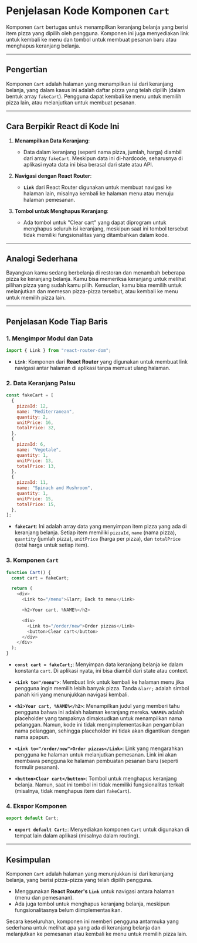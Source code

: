 # Penjelasan Kode Komponen `Cart`

Komponen `Cart` bertugas untuk menampilkan keranjang belanja yang berisi item pizza yang dipilih oleh pengguna. Komponen ini juga menyediakan link untuk kembali ke menu dan tombol untuk membuat pesanan baru atau menghapus keranjang belanja.

---

## Pengertian

Komponen `Cart` adalah halaman yang menampilkan isi dari keranjang belanja, yang dalam kasus ini adalah daftar pizza yang telah dipilih (dalam bentuk array `fakeCart`). Pengguna dapat kembali ke menu untuk memilih pizza lain, atau melanjutkan untuk membuat pesanan.

---

## Cara Berpikir React di Kode Ini

1. **Menampilkan Data Keranjang**:

   - Data dalam keranjang (seperti nama pizza, jumlah, harga) diambil dari array `fakeCart`. Meskipun data ini di-hardcode, seharusnya di aplikasi nyata data ini bisa berasal dari state atau API.

2. **Navigasi dengan React Router**:

   - **`Link`** dari React Router digunakan untuk membuat navigasi ke halaman lain, misalnya kembali ke halaman menu atau menuju halaman pemesanan.

3. **Tombol untuk Menghapus Keranjang**:
   - Ada tombol untuk "Clear cart" yang dapat diprogram untuk menghapus seluruh isi keranjang, meskipun saat ini tombol tersebut tidak memiliki fungsionalitas yang ditambahkan dalam kode.

---

## Analogi Sederhana

Bayangkan kamu sedang berbelanja di restoran dan menambah beberapa pizza ke keranjang belanja. Kamu bisa memeriksa keranjang untuk melihat pilihan pizza yang sudah kamu pilih. Kemudian, kamu bisa memilih untuk melanjutkan dan memesan pizza-pizza tersebut, atau kembali ke menu untuk memilih pizza lain.

---

## Penjelasan Kode Tiap Baris

### 1. Mengimpor Modul dan Data

```javascript
import { Link } from "react-router-dom";
```

- **`Link`**: Komponen dari **React Router** yang digunakan untuk membuat link navigasi antar halaman di aplikasi tanpa memuat ulang halaman.

### 2. Data Keranjang Palsu

```javascript
const fakeCart = [
  {
    pizzaId: 12,
    name: "Mediterranean",
    quantity: 2,
    unitPrice: 16,
    totalPrice: 32,
  },
  {
    pizzaId: 6,
    name: "Vegetale",
    quantity: 1,
    unitPrice: 13,
    totalPrice: 13,
  },
  {
    pizzaId: 11,
    name: "Spinach and Mushroom",
    quantity: 1,
    unitPrice: 15,
    totalPrice: 15,
  },
];
```

- **`fakeCart`**: Ini adalah array data yang menyimpan item pizza yang ada di keranjang belanja. Setiap item memiliki `pizzaId`, `name` (nama pizza), `quantity` (jumlah pizza), `unitPrice` (harga per pizza), dan `totalPrice` (total harga untuk setiap item).

### 3. Komponen `Cart`

```javascript
function Cart() {
  const cart = fakeCart;

  return (
    <div>
      <Link to="/menu">&larr; Back to menu</Link>

      <h2>Your cart, %NAME%</h2>

      <div>
        <Link to="/order/new">Order pizzas</Link>
        <button>Clear cart</button>
      </div>
    </div>
  );
}
```

- **`const cart = fakeCart;`**: Menyimpan data keranjang belanja ke dalam konstanta `cart`. Di aplikasi nyata, ini bisa diambil dari state atau context.
- **`<Link to="/menu">`**: Membuat link untuk kembali ke halaman menu jika pengguna ingin memilih lebih banyak pizza. Tanda `&larr;` adalah simbol panah kiri yang menunjukkan navigasi kembali.

- **`<h2>Your cart, %NAME%</h2>`**: Menampilkan judul yang memberi tahu pengguna bahwa ini adalah halaman keranjang mereka. **`%NAME%`** adalah placeholder yang tampaknya dimaksudkan untuk menampilkan nama pelanggan. Namun, kode ini tidak mengimplementasikan pengambilan nama pelanggan, sehingga placeholder ini tidak akan digantikan dengan nama apapun.

- **`<Link to="/order/new">Order pizzas</Link>`**: Link yang mengarahkan pengguna ke halaman untuk melanjutkan pemesanan. Link ini akan membawa pengguna ke halaman pembuatan pesanan baru (seperti formulir pesanan).

- **`<button>Clear cart</button>`**: Tombol untuk menghapus keranjang belanja. Namun, saat ini tombol ini tidak memiliki fungsionalitas terkait (misalnya, tidak menghapus item dari `fakeCart`).

### 4. Ekspor Komponen

```javascript
export default Cart;
```

- **`export default Cart;`**: Menyediakan komponen `Cart` untuk digunakan di tempat lain dalam aplikasi (misalnya dalam routing).

---

## Kesimpulan

Komponen `Cart` adalah halaman yang menunjukkan isi dari keranjang belanja, yang berisi pizza-pizza yang telah dipilih pengguna.

- Menggunakan **React Router's `Link`** untuk navigasi antara halaman (menu dan pemesanan).
- Ada juga tombol untuk menghapus keranjang belanja, meskipun fungsionalitasnya belum diimplementasikan.

Secara keseluruhan, komponen ini memberi pengguna antarmuka yang sederhana untuk melihat apa yang ada di keranjang belanja dan melanjutkan ke pemesanan atau kembali ke menu untuk memilih pizza lain.
